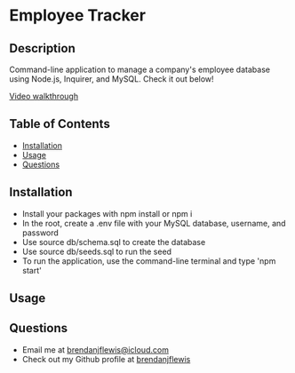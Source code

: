 # Employee Tracker

## Description
Command-line application to manage a company's employee database using Node.js, Inquirer, and MySQL. Check it out below!

[Video walkthrough]()

## Table of Contents
* [Installation](#installation)
* [Usage](#usage)
* [Questions](#questions)

<a name="installation"></a>
## Installation

* Install your packages with npm install or npm i
* In the root, create a .env file with your MySQL database, username, and password
* Use source db/schema.sql to create the database
* Use source db/seeds.sql to run the seed
* To run the application, use the command-line terminal and type 'npm start'

<a name="usage"></a>
## Usage


<a name="questions"></a>
## Questions
* Email me at <a href= "mailto: brendanjflewis@icloud.com">brendanjflewis@icloud.com</a>
* Check out my Github profile at <a href= "https://www.github.com/brendanjflewis">brendanjflewis</a>
